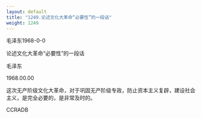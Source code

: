 ```yaml
---
layout: default
title: "1249.论述文化大革命“必要性”的一段话"
weight: 1249
---
```


毛泽东1968-0-0

论述文化大革命“必要性”的一段话

毛泽东

1968.00.00

这次无产阶级文化大革命，对于巩固无产阶级专政，防止资本主义复辟，建设社会主义，是完全必要的，是非常及时的。

CCRADB

